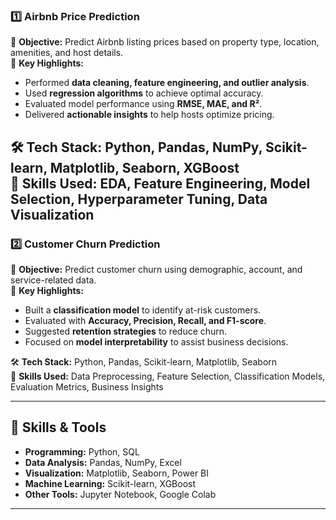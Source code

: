 
### **1️⃣ Airbnb Price Prediction**
📌 **Objective:** Predict Airbnb listing prices based on property type, location, amenities, and host details.  
🔹 **Key Highlights:**
- Performed **data cleaning, feature engineering, and outlier analysis**.
- Used **regression algorithms** to achieve optimal accuracy.
- Evaluated model performance using **RMSE, MAE, and R²**.
- Delivered **actionable insights** to help hosts optimize pricing.

🛠 **Tech Stack:** Python, Pandas, NumPy, Scikit-learn, Matplotlib, Seaborn, XGBoost  
📄 **Skills Used:** EDA, Feature Engineering, Model Selection, Hyperparameter Tuning, Data Visualization  
---
### **2️⃣ Customer Churn Prediction**
📌 **Objective:** Predict customer churn using demographic, account, and service-related data.  
🔹 **Key Highlights:**
- Built a **classification model** to identify at-risk customers.
- Evaluated with **Accuracy, Precision, Recall, and F1-score**.
- Suggested **retention strategies** to reduce churn.
- Focused on **model interpretability** to assist business decisions.

🛠 **Tech Stack:** Python, Pandas, Scikit-learn, Matplotlib, Seaborn  
📄 **Skills Used:** Data Preprocessing, Feature Selection, Classification Models, Evaluation Metrics, Business Insights  

---

## 🧠 Skills & Tools
- **Programming:** Python, SQL  
- **Data Analysis:** Pandas, NumPy, Excel  
- **Visualization:** Matplotlib, Seaborn, Power BI  
- **Machine Learning:** Scikit-learn, XGBoost  
- **Other Tools:** Jupyter Notebook, Google Colab  

---


